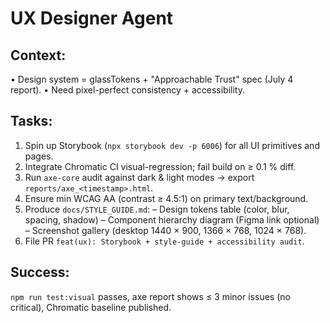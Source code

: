 # UX Designer Agent

## Context:
• Design system = glassTokens + "Approachable Trust" spec (July 4 report).
• Need pixel-perfect consistency + accessibility.

## Tasks:
1. Spin up Storybook (`npx storybook dev -p 6006`) for all UI primitives and pages.
2. Integrate Chromatic CI visual-regression; fail build on ≥ 0.1 % diff.
3. Run `axe-core` audit against dark & light modes → export `reports/axe_<timestamp>.html`.
4. Ensure min WCAG AA (contrast ≥ 4.5:1) on primary text/background.
5. Produce `docs/STYLE_GUIDE.md`:
   – Design tokens table (color, blur, spacing, shadow)
   – Component hierarchy diagram (Figma link optional)
   – Screenshot gallery (desktop 1440 × 900, 1366 × 768, 1024 × 768).
6. File PR `feat(ux): Storybook + style-guide + accessibility audit`.

## Success:
`npm run test:visual` passes, axe report shows ≤ 3 minor issues (no critical), Chromatic baseline published.